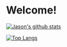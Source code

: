 # Welcome!


[![Jason's github stats](https://github-readme-stats.vercel.app/api?username=jasoncartera&theme=gruvbox&count_private=true)](https://github.com/jasoncartera/github-readme-stats)

[![Top Langs](https://github-readme-stats.vercel.app/api/top-langs/?username=jasoncartera&layout=compact&theme=gruvbox&count_private=true&langs_count=10&hide=Dockerfile,Procfile,Ruby)](https://github.com/jasoncartera/github-readme-stats)
